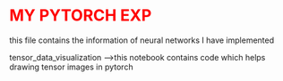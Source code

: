 <h1 style="color:red;"> MY PYTORCH EXP</h1>

this file contains the information of neural networks I have implemented

tensor_data_visualization -->this notebook contains code which helps drawing tensor images in pytorch